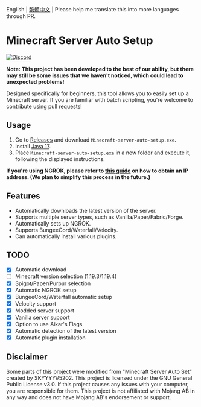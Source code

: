 English | [繁體中文](./README_TW.md) | Please help me translate this into more languages through PR.
# Minecraft Server Auto Setup
[![Discord](https://img.shields.io/discord/891325967203729472?color=5865F2&label=discord&style=for-the-badge)](https://discord.gg/uQ4UXANnP2)

**Note: This project has been developed to the best of our ability, but there may still be some issues that we haven't noticed, which could lead to unexpected problems!**

Designed specifically for beginners, this tool allows you to easily set up a Minecraft server. If you are familiar with batch scripting, you're welcome to contribute using pull requests!

## Usage
1. Go to [Releases](https://github.com/MagicTeaMC/Minecraft-server-auto-setup/releases/) and download `Minecraft-server-auto-setup.exe`.
2. Install [Java 17](https://github.com/adoptium/temurin17-binaries/releases/download/jdk-17.0.7%2B7/OpenJDK17U-jdk_x64_windows_hotspot_17.0.7_7.msi).
3. Place `Minecraft-server-auto-setup.exe` in a new folder and execute it, following the displayed instructions.

**If you're using NGROK, please refer to [this guide](./NGROK.md) on how to obtain an IP address. (We plan to simplify this process in the future.)**

## Features
- Automatically downloads the latest version of the server.
- Supports multiple server types, such as Vanilla/Paper/Fabric/Forge.
- Automatically sets up NGROK.
- Supports BungeeCord/Waterfall/Velocity.
- Can automatically install various plugins.

## TODO
- [x] Automatic download
- [ ] Minecraft version selection (1.19.3/1.19.4)
- [x] Spigot/Paper/Purpur selection
- [x] Automatic NGROK setup
- [x] BungeeCord/Waterfall automatic setup
- [x] Velocity support
- [x] Modded server support
- [x] Vanilla server support
- [x] Option to use Aikar's Flags
- [x] Automatic detection of the latest version
- [x] Automatic plugin installation

## Disclaimer
Some parts of this project were modified from "Minecraft Server Auto Set" created by SKYYYY#5202.
This project is licensed under the GNU General Public License v3.0.
If this project causes any issues with your computer, you are responsible for them.
This project is not affiliated with Mojang AB in any way and does not have Mojang AB's endorsement or support.

